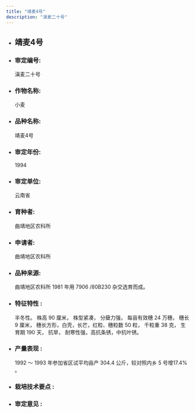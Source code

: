 ```yaml
---
title: "靖麦4号"
description: "滇麦二十号"
---
```

* ## 靖麦4号
* ###  审定编号:  
   滇麦二十号

*  ### 作物名称:  
   小麦

*   ###  品种名称: 
    靖麦4号

*   ### 审定年份: 
    1994

*   ### 审定单位:  
    云南省

*   ### 育种者:  
    曲靖地区农科所

*   ### 申请者:  
    曲靖地区农科所

*   ### 品种来源:  
    曲靖地区农科所 1981 年用 7906 /80B230 杂交选育而成。

*   ### 特征特性 : 
     半冬性。 株高 90 厘米， 株型紧凑， 分蘖力强， 每亩有效穗 24 万穗， 穗长 9 厘米， 穗长方形，白壳，长芒，红粒、穗粒数 50 粒， 千粒重 38 克， 生育期 190 天， 抗旱， 耐寒性强，高抗条锈，中抗叶锈。 

*   ### 产量表现 : 
     1992 ～ 1993 年参加省区试平均亩产 304.4 公斤，较对照内乡 5 号增17.4% 。

*   ### 栽培技术要点 : 
    

*   ### 审定意见 : 
    
